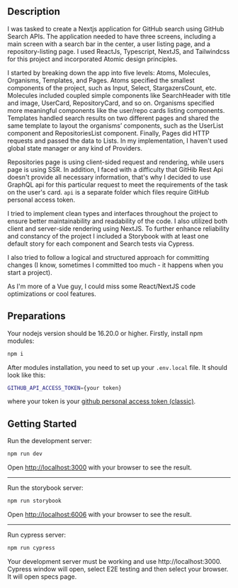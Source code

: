 ## Description

I was tasked to create a Nextjs application for GitHub search using GitHub Search APIs. The application needed to have three screens, including a main screen with a search bar in the center, a user listing page, and a repository-listing page. I used ReactJs, Typescript, NextJS, and Tailwindcss for this project and incorporated Atomic design principles.

I started by breaking down the app into five levels: Atoms, Molecules, Organisms, Templates, and Pages. Atoms specified the smallest components of the project, such as Input, Select, StargazersCount, etc. Molecules included coupled simple components like SearchHeader with title and image, UserCard, RepositoryCard, and so on. Organisms specified more meaningful components like the user/repo cards listing components. Templates handled search results on two different pages and shared the same template to layout the organisms’ components, such as the UserList component and RepositoriesList component. Finally, Pages did HTTP requests and passed the data to Lists. In my implementation, I haven't used global state manager or any kind of Providers.

Repositories page is using client-sided request and rendering, while users page is using SSR. In addition, I faced with a difficulty that GitHib Rest Api doesn't provide all necessary information, that's why I decided to use GraphQL api for this particular request to meet the requirements of the task on the user's card. `api` is a separate folder which files require GitHub personal access token.

I tried to implement clean types and interfaces throughout the project to ensure better maintainability and readability of the code. I also utilized both client and server-side rendering using NextJS. To further enhance reliability and constancy of the project I included a Storybook with at least one default story for each component and Search tests via Cypress.

I also tried to follow a logical and structured approach for committing changes (I know, sometimes I committed too much - it happens when you start a project).

As I'm more of a Vue guy, I could miss some React/NextJS code optimizations or cool features.

## Preparations

Your nodejs version should be 16.20.0 or higher.
Firstly, install npm modules:

```bash
npm i
```

After modules installation, you need to set up your `.env.local` file.
It should look like this:

```bash
GITHUB_API_ACCESS_TOKEN={your token}
```

where your token is your [github personal access token (classic)](https://docs.github.com/en/authentication/keeping-your-account-and-data-secure/creating-a-personal-access-token#creating-a-personal-access-token-classic).

## Getting Started

Run the development server:

```bash
npm run dev
```

Open [http://localhost:3000](http://localhost:3000) with your browser to see the result.

---

Run the storybook server:

```bash
npm run storybook
```

Open [http://localhost:6006](http://localhost:6006) with your browser to see the result.

---

Run cypress server:

```bash
npm run cypress
```

Your development server must be working and use http://localhost:3000.
Cypress window will open, select E2E testing and then select your browser.
It will open specs page.
